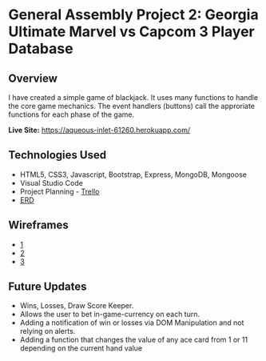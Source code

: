# General Assembly Project 2: Georgia Ultimate Marvel vs Capcom 3 Player Database
## Overview

I have created a simple game of blackjack. It uses many functions to handle the core game mechanics. The event handlers (buttons) call the approriate functions for each phase of the game.

**Live Site:** <https://aqueous-inlet-61260.herokuapp.com/>


## Technologies Used
 * HTML5, CSS3, Javascript, Bootstrap, Express, MongoDB, Mongoose
 * Visual Studio Code
 * Project Planning - [Trello](https://trello.com/b/CZtnwjww/wdi-project-2)
 * [ERD](https://github.com/sillah2010/wdi-project-2/blob/master/Screen%20Shots/IMG_1511.JPG)

## Wireframes
 * [1](<https://github.com/sillah2010/wdi-project-2/blob/master/Screen%20Shots/Screen%20Shot%202017-09-28%20at%2011.32.51%20AM.png>)
 * [2](<https://github.com/sillah2010/wdi-project-2/blob/master/Screen%20Shots/Screen%20Shot%202017-09-28%20at%2011.33.21%20AM.png>)
 * [3](<https://github.com/sillah2010/wdi-project-2/blob/master/Screen%20Shots/Screen%20Shot%202017-09-28%20at%2011.35.18%20AM.png>)


## Future Updates
* Wins, Losses, Draw Score Keeper.
* Allows the user to bet in-game-currency on each turn.
* Adding a notification of win or losses via DOM Manipulation and not relying on alerts. 
* Adding a function that changes the value of any ace card from 1 or 11 depending on the current hand value
